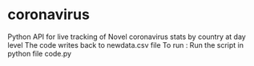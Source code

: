 # coronavirus
Python API for live tracking of Novel coronavirus stats by country at day level
The code writes back to newdata.csv file
To run :
Run the script in python file code.py 
